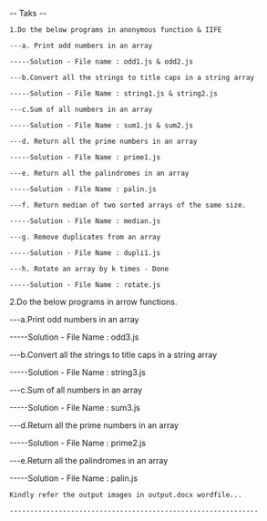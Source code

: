 -- Taks --
```````````````````````````````````````````````````````````
1.Do the below programs in anonymous function & IIFE

---a. Print odd numbers in an array 

-----Solution - File name : odd1.js & odd2.js

---b.Convert all the strings to title caps in a string array 

-----Solution - File Name : string1.js & string2.js

---c.Sum of all numbers in an array 

-----Solution - File Name : sum1.js & sum2.js

---d. Return all the prime numbers in an array 

-----Solution - File Name : prime1.js

---e. Return all the palindromes in an array 

-----Solution - File Name : palin.js

---f. Return median of two sorted arrays of the same size.

-----Solution - File Name : median.js

---g. Remove duplicates from an array 

-----Solution - File Name : dupli1.js

---h. Rotate an array by k times - Done
 
-----Solution - File Name : rotate.js

```````````````````````````````````````````````````````````

2.Do the below programs in arrow functions.

---a.Print odd numbers in an array 

-----Solution - File Name : odd3.js

---b.Convert all the strings to title caps in a string array 

-----Solution - File Name : string3.js

---c.Sum of all numbers in an array 

-----Solution - File Name : sum3.js

---d.Return all the prime numbers in an array

-----Solution - File Name : prime2.js

---e.Return all the palindromes in an array 

-----Solution - File Name : palin.js

````````````````````````````````````````````````````
Kindly refer the output images in output.docx wordfile...

-------------------------------------------------------------


